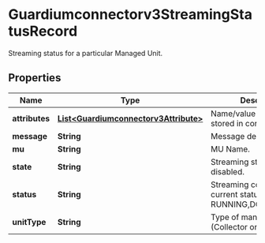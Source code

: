 

# Guardiumconnectorv3StreamingStatusRecord

Streaming status for a particular Managed Unit.

## Properties

| Name | Type | Description | Notes |
|------------ | ------------- | ------------- | -------------|
|**attributes** | [**List&lt;Guardiumconnectorv3Attribute&gt;**](Guardiumconnectorv3Attribute.md) | Name/value pair attributes stored in config db. |  [optional] |
|**message** | **String** | Message describing status. |  [optional] |
|**mu** | **String** | MU Name. |  [optional] |
|**state** | **String** | Streaming state : enabled, disabled. |  [optional] |
|**status** | **String** | Streaming configuration current status (e.g RUNNING,DONE,FAILED,...). |  [optional] |
|**unitType** | **String** | Type of managed unit (Collector or Aggregator). |  [optional] |



